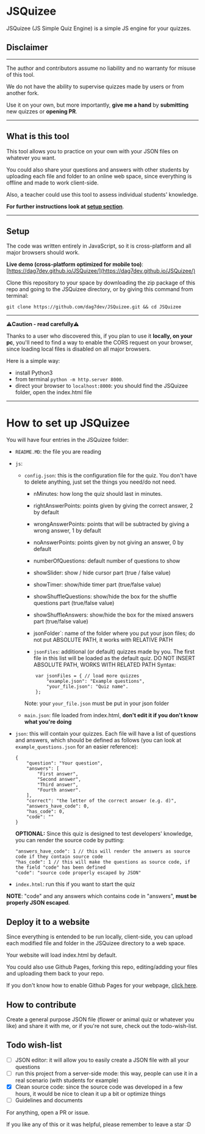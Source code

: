 # JSQuizee
JSQuizee (JS Simple Quiz Engine) is a simple JS engine for your quizzes.

## Disclaimer
---
The author and contributors assume no liability and no warranty for misuse of this tool.

We do not have the ability to supervise quizzes made by users or from another fork.

Use it on your own, but more importantly, **give me a hand** by **submitting** new quizzes or **opening PR**. 

---
## What is this tool
This tool allows you to practice on your own with your JSON files on whatever you want.

You could also share your questions and answers with other students by uploading each file and folder to an online web space, since everything is offline and made to work client-side.

Also, a teacher could use this tool to assess individual students' knowledge.

**For further instructions look at [setup section](#setup)**.

---

## Setup
The code was written entirely in JavaScript, so it is cross-platform and all major browsers should work. 

**Live demo (cross-platform optimized for mobile too)**: [https://dag7dev.github.io/JSQuizee/](https://dag7dev.github.io/JSQuizee/)

Clone this repository to your space by downloading the zip package of this repo and going to the JSQuizee directory, or by giving this command from terminal:
```
git clone https://github.com/dag7dev/JSQuizee.git && cd JSQuizee
```

---

⚠️**Caution - read carefully**⚠️

Thanks to a user who discovered this, if you plan to use it **locally, on your pc**, you'll need to find a way to enable the CORS request on your browser, since loading local files is disabled on all major browsers.

Here is a simple way:
- install Python3
- from terminal `python -m http.server 8000`.
- direct your browser to `localhost:8000`: you should find the JSQuizee folder, open the index.html file

---

# How to set up JSQuizee
You will have four entries in the JSQuizee folder:
- `README.MD`: the file you are reading
- `js`:
    - `config.json`: this is the configuration file for the quiz. You don't have to delete anything, just set the things you need/do not need.
        - nMinutes: how long the quiz should last in minutes.
        - rightAnswerPoints: points given by giving the correct answer, 2 by default
        - wrongAnswerPoints: points that will be subtracted by giving a wrong answer, 1 by default
        - noAnswerPoints: points given by not giving an answer, 0 by default
        - numberOfQuestions: default number of questions to show

        - showSlider: show / hide cursor part (true / false value)
        - showTimer: show/hide timer part (true/false value)
        - showShuffleQuestions: show/hide the box for the shuffle questions part (true/false value)
        - showShuffleAnswers: show/hide the box for the mixed answers part (true/false value)

        - jsonFolder`: name of the folder where you put your json files; do not put ABSOLUTE PATH, it works with RELATIVE PATH
        - `jsonFiles`: additional (or default) quizzes made by you. The first file in this list will be loaded as the default quiz. DO NOT INSERT ABSOLUTE PATH, WORKS WITH RELATED PATH Syntax:
        ```
            var jsonFiles = { // load more quizzes
                "example.json": "Example questions",
                "your_file.json": "Quiz name".
            };
        ```
       
        Note: your `your_file.json` must be put in your json folder

    - `main.json`: file loaded from index.html, __don't edit it if you don't know what you're doing__
- `json`: this will contain your quizzes. Each file will have a list of questions and answers, which should be defined as follows (you can look at `example_questions.json` for an easier reference):
    ```
    {
        "question": "Your question",
        "answers": [
            "First answer",
            "Second answer",
            "Third answer",
            "Fourth answer".
        ],
        "correct": "the letter of the correct answer (e.g. d)",
        "answers_have_code": 0,
        "has_code": 0,
        "code": ""
    }
    ```
    
    **OPTIONAL:** Since this quiz is designed to test developers' knowledge, you can render the source code by putting:
    ```
    "answers_have_code": 1 // this will render the answers as source code if they contain source code
    "has_code": 1 // this will make the questions as source code, if the field "code" has been defined
    "code": "source code properly escaped by JSON"
    ```

- `index.html`: run this if you want to start the quiz

**NOTE**: "code" and any answers which contains code in "answers", __must be properly JSON escaped__.

## Deploy it to a website
Since everything is entended to be run locally, client-side, you can upload each modified file and folder in the JSQuizee directory to a web space.

Your website will load index.html by default.

You could also use Github Pages, forking this repo, editing/adding your files and uploading them back to your repo.

If you don't know how to enable Github Pages for your webpage, [click here](https://guides.github.com/features/pages/).

## How to contribute

Create a general purpose JSON file (flower or animal quiz or whatever you like) and share it with me, or if you're not sure, check out the todo-wish-list.

## Todo wish-list

- [ ] JSON editor: it will allow you to easily create a JSON file with all your questions
- [ ] run this project from a server-side mode: this way, people can use it in a real scenario (with students for example)
- [X] Clean source code: since the source code was developed in a few hours, it would be nice to clean it up a bit or optimize things
- [ ] Guidelines and documents

For anything, open a PR or issue.

If you like any of this or it was helpful, please remember to leave a star :D
